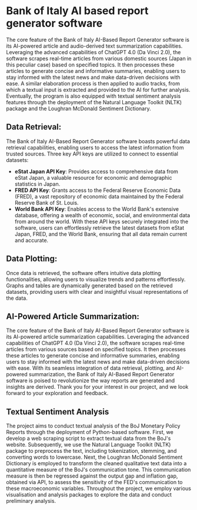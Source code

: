 # Bank of Italy AI based report generator software

The core feature of the Bank of Italy AI-Based Report Generator software is its AI-powered article and audio-derived text summarization capabilities. Leveraging the advanced capabilities of ChatGPT 4.0 (Da Vinci 2.0), the software scrapes real-time articles from various domestic sources (Japan in this peculiar case) based on specified topics. It then processes these articles to generate concise and informative summaries, enabling users to stay informed with the latest news and make data-driven decisions with ease. A similar elaboration process is then applied to audio tracks, from which a textual input is extracted and provided to the AI for further analysis. Eventually, the program is also equipped with textual sentiment analysis features through the deployment of the Natural Language Toolkit (NLTK) package and the Loughran McDonald Sentiment Dictionary.


## Data Retrieval:
The Bank of Italy AI-Based Report Generator software boasts powerful data retrieval capabilities, enabling users to access the latest information from trusted sources. Three key API keys are utilized to connect to essential datasets:
- **eStat Japan API Key**: Provides access to comprehensive data from eStat Japan, a valuable resource for economic and demographic statistics in Japan.
- **FRED API Key**: Grants access to the Federal Reserve Economic Data (FRED), a vast repository of economic data maintained by the Federal Reserve Bank of St. Louis.
- **World Bank API Key**: Enables access to the World Bank's extensive database, offering a wealth of economic, social, and environmental data from around the world.
With these API keys securely integrated into the software, users can effortlessly retrieve the latest datasets from eStat Japan, FRED, and the World Bank, ensuring that all data remain current and accurate.


## Data Plotting:
Once data is retrieved, the software offers intuitive data plotting functionalities, allowing users to visualize trends and patterns effortlessly. Graphs and tables are dynamically generated based on the retrieved datasets, providing users with clear and insightful visual representations of the data.


## AI-Powered Article Summarization:
The core feature of the Bank of Italy AI-Based Report Generator software is its AI-powered article summarization capabilities. Leveraging the advanced capabilities of ChatGPT 4.0 (Da Vinci 2.0), the software scrapes real-time articles from various sources based on specified topics. It then processes these articles to generate concise and informative summaries, enabling users to stay informed with the latest news and make data-driven decisions with ease. With its seamless integration of data retrieval, plotting, and AI-powered summarization, the Bank of Italy AI-Based Report Generator software is poised to revolutionize the way reports are generated and insights are derived. Thank you for your interest in our project, and we look forward to your exploration and feedback.

## Textual Sentiment Analysis
The project aims to conduct textual analysis of the BoJ Monetary Policy Reports through the deployment of Python-based software. First, we develop a web scraping script to extract textual data from the BoJ's website. Subsequently, we use the Natural Language Toolkit (NLTK) package to preprocess the text, including tokenization, stemming, and converting words to lowercase. Next, the Loughran McDonald Sentiment Dictionary is employed to transform the cleaned qualitative text data into a quantitative measure of the BoJ's communication tone. This communication measure is then be regressed against the output gap and inflation gap, obtained via API, to assess the sensitivity of the FED's communication to these macroeconomic variables. Throughout the project, we employ various visualisation and analysis packages to explore the data and conduct preliminary analysis.
